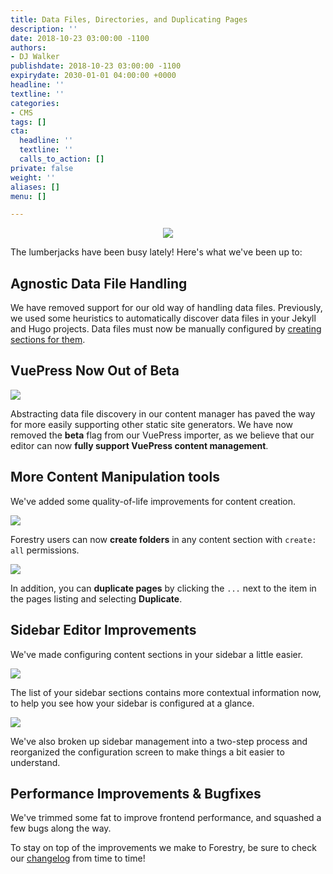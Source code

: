 ```yaml
---
title: Data Files, Directories, and Duplicating Pages
description: ''
date: 2018-10-23 03:00:00 -1100
authors:
- DJ Walker
publishdate: 2018-10-23 03:00:00 -1100
expirydate: 2030-01-01 04:00:00 +0000
headline: ''
textline: ''
categories:
- CMS
tags: []
cta:
  headline: ''
  textline: ''
  calls_to_action: []
private: false
weight: ''
aliases: []
menu: []

---
```

<div style="text-align: center;">
<img src="/uploads/2018/10/homer_lumberjack.gif" />
</div>

The lumberjacks have been busy lately! Here's what we've been up to:

## Agnostic Data File Handling

We have removed support for our old way of handling data files. Previously, we used some heuristics to automatically discover data files in your Jekyll and Hugo projects. Data files must now be manually configured by [creating sections for them](https://forestry.io/docs/settings/content-sections/#configuring-data-file-sections).

## VuePress Now Out of Beta

![](/uploads/2018/10/vuepress-removebeta.gif)

Abstracting data file discovery in our content manager has paved the way for more easily supporting other static site generators. We have now removed the **beta** flag from our VuePress importer, as we believe that our editor can now **fully support VuePress content management**.

## More Content Manipulation tools

We've added some quality-of-life improvements for content creation.

![](/uploads/2018/10/create-directory-ui.png)

Forestry users can now **create folders** in any content section with `create: all` permissions.

![](/uploads/2018/10/duplicate-document-ui.png)

In addition, you can **duplicate pages** by clicking the `...` next to the item in the pages listing and selecting **Duplicate**.

## Sidebar Editor Improvements

We've made configuring content sections in your sidebar a little easier.

![](/uploads/2018/10/sidebar-config-ui.png)

The list of your sidebar sections contains more contextual information now, to help you see how your sidebar is configured at a glance.

![](/uploads/2018/10/section-config-ui-1.png)

We've also broken up sidebar management into a two-step process and reorganized the configuration screen to make things a bit easier to understand.

## Performance Improvements & Bugfixes

We've trimmed some fat to improve frontend performance, and squashed a few bugs along the way.

To stay on top of the improvements we make to Forestry, be sure to check our [changelog](https://forestry.io/docs/changelog/) from time to time!